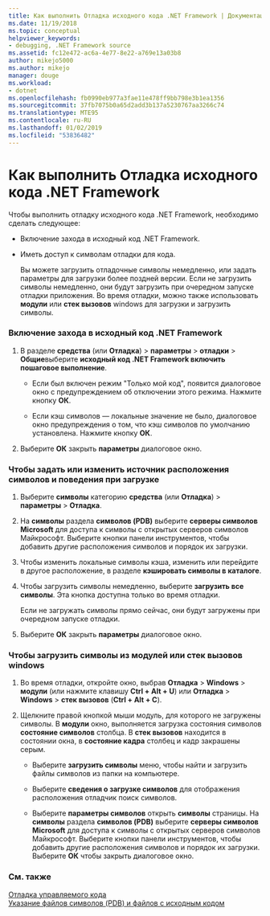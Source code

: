 ```yaml
---
title: Как выполнить Отладка исходного кода .NET Framework | Документация Майкрософт
ms.date: 11/19/2018
ms.topic: conceptual
helpviewer_keywords:
- debugging, .NET Framework source
ms.assetid: fc12e472-ac6a-4e77-8e22-a769e13a03b8
author: mikejo5000
ms.author: mikejo
manager: douge
ms.workload:
- dotnet
ms.openlocfilehash: fb0990eb977a3fae11e478ff9bb798e3b1ea1356
ms.sourcegitcommit: 37fb7075b0a65d2add3b137a5230767aa3266c74
ms.translationtype: MTE95
ms.contentlocale: ru-RU
ms.lasthandoff: 01/02/2019
ms.locfileid: "53836482"
---
```

# <a name="how-to-debug-net-framework-source"></a>Как выполнить Отладка исходного кода .NET Framework

Чтобы выполнить отладку исходного кода .NET Framework, необходимо сделать следующее:

- Включение захода в исходный код .NET Framework.  
  
- Иметь доступ к символам отладки для кода. 
  
  Вы можете загрузить отладочные символы немедленно, или задать параметры для загрузки более поздней версии. Если не загрузить символы немедленно, они будут загрузить при очередном запуске отладки приложения. Во время отладки, можно также использовать **модули** или **стек вызовов** windows для загрузки и загрузить символы.  
  
### <a name="to-enable-stepping-into-net-framework-source"></a>Включение захода в исходный код .NET Framework 
  
1. В разделе **средства** (или **Отладка**) > **параметры** > **отладки** > **Общие**выберите **исходный код .NET Framework включить пошаговое выполнение**.  
   
   - Если был включен режим "Только мой код", появится диалоговое окно с предупреждением об отключении этого режима. Нажмите кнопку **ОК**.  
   
   - Если кэш символов — локальные значение не было, диалоговое окно предупреждения о том, что кэш символов по умолчанию установлена. Нажмите кнопку **ОК**.  
   
1. Выберите **ОК** закрыть **параметры** диалоговое окно.
  
### <a name="to-set-or-change-symbol-source-locations-and-loading-behavior"></a>Чтобы задать или изменить источник расположения символов и поведения при загрузке

1. Выберите **символы** категорию **средства** (или **Отладка**) > **параметры** > **Отладка**.  
  
1. На **символы** раздела **символов (PDB)** выберите **серверы символов Microsoft** для доступа к символы с открытых серверов символов Майкрософт. Выберите кнопки панели инструментов, чтобы добавить другие расположения символов и порядок их загрузки. 
   
1. Чтобы изменить локальные символы кэша, изменить или перейдите в другое расположение, в разделе **кэшировать символы в каталоге**.  
   
1. Чтобы загрузить символы немедленно, выберите **загрузить все символы**. Эта кнопка доступна только во время отладки.  
   
   Если не загружать символы прямо сейчас, они будут загружены при очередном запуске отладки.  
   
1. Выберите **ОК** закрыть **параметры** диалоговое окно.  
  
### <a name="to-load-symbols-from-the-modules-or-call-stack-windows"></a>Чтобы загрузить символы из модулей или стек вызовов windows  
  
1. Во время отладки, откройте окно, выбрав **Отладка** > **Windows** > **модули** (или нажмите клавишу **Ctrl + Alt + U**) или **Отладка** > **Windows** > **стек вызовов** (**Ctrl + Alt + C**). 
   
1. Щелкните правой кнопкой мыши модуль, для которого не загружены символы. В **модули** окно, выполняется загрузка состояния символов **состояние символов** столбца. В **стек вызовов** находится в состоянии окна, в **состояние кадра** столбец и кадр закрашены серым. 
   
   - Выберите **загрузить символы** меню, чтобы найти и загрузить файлы символов из папки на компьютере. 
   
   - Выберите **сведения о загрузке символов** для отображения расположения отладчик поиск символов.  
   
   - Выберите **параметры символов** открыть **символы** страницы. На **символы** раздела **символов (PDB)** выберите **серверы символов Microsoft** для доступа к символы с открытых серверов символов Майкрософт. Выберите кнопки панели инструментов, чтобы добавить другие расположения символов и порядок их загрузки. Выберите **ОК** чтобы закрыть диалоговое окно. 
  
### <a name="see-also"></a>См. также  
 [Отладка управляемого кода](../debugger/debugging-managed-code.md)   
 [Указание файлов символов (PDB) и файлов с исходным кодом](../debugger/specify-symbol-dot-pdb-and-source-files-in-the-visual-studio-debugger.md)